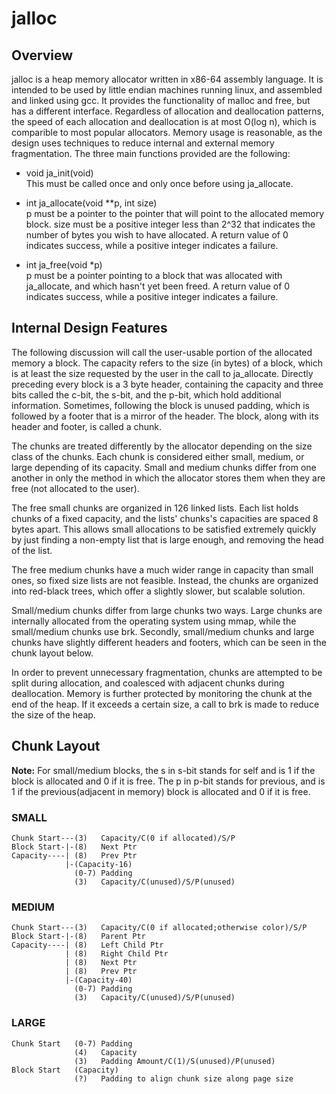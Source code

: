 # jalloc
 
## Overview

jalloc is a heap memory allocator written in x86-64 assembly language.  It is 
intended to be used by little endian machines running linux, and assembled
and linked using gcc.  It provides the functionality of malloc and free, but
has a different interface.  Regardless of allocation and deallocation patterns,
the speed of each allocation and deallocation is at most O(log n), which is 
comparible to most popular allocators.  Memory usage is reasonable, as the 
design uses techniques to reduce internal and external memory fragmentation.
The three main functions provided are the following:

* void ja_init(void)  
This must be called once and only once before using ja_allocate.

* int ja_allocate(void **p, int size)  
p must be a pointer to the pointer that will point to the allocated memory
block.  size must be a positive integer less than 2^32 that indicates the 
number of bytes you wish to have allocated.  A return value of 0 indicates 
success, while a positive integer indicates a failure.

* int ja_free(void *p)  
p must be a pointer pointing to a block that was allocated with ja_allocate,
and which hasn't yet been freed.  A return value of 0 indicates success, while a
positive integer indicates a failure.



## Internal Design Features

The following discussion will call the user-usable portion of the allocated
memory a block.  The capacity refers to the size (in bytes) of a block,
which is at least the size requested by the user in the call to ja_allocate.
Directly preceding every block is a 3 byte header, containing the capacity and
three bits called the c-bit, the s-bit, and the p-bit, which hold additional
information.  Sometimes, following the block is unused padding, which is 
followed by a footer that is a mirror of the header.  The block, along with its
header and footer, is called a chunk.

The chunks are treated differently by the allocator depending on the 
size class of the chunks.  Each chunk is considered either small, medium, or
large depending of its capacity.  Small and medium chunks differ from one
another in only the method in which the allocator stores them when they are
free (not allocated to the user).

The free small chunks are organized in 126 linked lists.  Each list holds chunks
of a fixed capacity, and the lists' chunks's capacities are spaced 8 bytes 
apart.  This allows small allocations to be satisfied extremely quickly by just
finding a non-empty list that is large enough, and removing the head of the list.

The free medium chunks have a much wider range in capacity than small ones, so
fixed size lists are not feasible.  Instead, the chunks are organized into
red-black trees, which offer a slightly slower, but scalable solution.

Small/medium chunks differ from large chunks two ways.  Large chunks are
internally allocated from the operating system using mmap, while the 
small/medium chunks use brk.  Secondly, small/medium chunks and large chunks
have slightly different headers and footers, which can be seen in the chunk
layout below.

In order to prevent unnecessary fragmentation, chunks are attempted to be split
during allocation, and coalesced with adjacent chunks during deallocation.
Memory is further protected by monitoring the chunk at the end of the heap.  If
it exceeds a certain size, a call to brk is made to reduce the size of the heap.



## Chunk Layout

**Note:** For small/medium blocks, the s in s-bit stands for self and is 1 if the
block is allocated and 0 if it is free.  The p in p-bit stands for previous, and
is 1 if the previous(adjacent in memory) block is allocated and 0 if it is free.

### SMALL
```
Chunk Start---(3)   Capacity/C(0 if allocated)/S/P
Block Start-|-(8)   Next Ptr
Capacity----| (8)   Prev Ptr
            |-(Capacity-16)
              (0-7) Padding
              (3)   Capacity/C(unused)/S/P(unused)
```
### MEDIUM
```
Chunk Start---(3)   Capacity/C(0 if allocated;otherwise color)/S/P
Block Start-|-(8)   Parent Ptr
Capacity----| (8)   Left Child Ptr
            | (8)   Right Child Ptr
            | (8)   Next Ptr
            | (8)   Prev Ptr
            |-(Capacity-40)
              (0-7) Padding
              (3)   Capacity/C(unused)/S/P(unused)
```
### LARGE
```
Chunk Start   (0-7) Padding
              (4)   Capacity
              (3)   Padding Amount/C(1)/S(unused)/P(unused)
Block Start   (Capacity)
              (?)   Padding to align chunk size along page size
```
